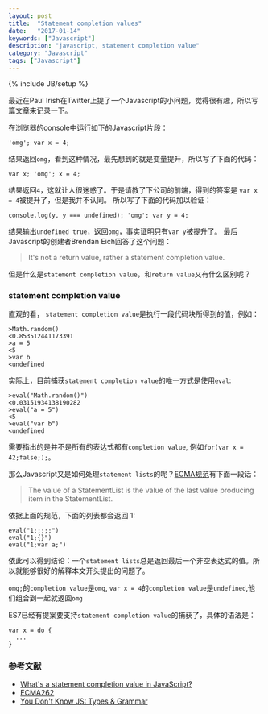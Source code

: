 ```yaml
---
layout: post
title:  "Statement completion values"
date:   "2017-01-14"
keywords: ["Javascript"]
description: "javascript, statement completion value"
category: "Javascript"
tags: ["Javascript"]
---
```

{% include JB/setup %}

最近在Paul Irish在Twitter上提了一个Javascript的小问题，觉得很有趣，所以写篇文章来记录一下。

在浏览器的console中运行如下的Javascript片段：

```
'omg'; var x = 4;
```
结果返回`omg`，看到这种情况，最先想到的就是变量提升，所以写了下面的代码：

```
var x; 'omg'; x = 4;
```
结果返回`4`，这就让人很迷惑了。于是请教了下公司的前端，得到的答案是 `var x = 4`被提升了，但是我并不认同。
所以写了下面的代码加以验证：

```
console.log(y, y === undefined); 'omg'; var y = 4;
```
结果输出`undefined true`，返回`omg`，事实证明只有`var y`被提升了。
最后Javascript的创建者Brendan Eich回答了这个问题：
> It's not a return value, rather a statement completion value.

但是什么是`statement completion value`，和`return value`又有什么区别呢？

### statement completion value

直观的看， `statement completion value`是执行一段代码块所得到的值，例如：

```
>Math.random()
<0.853512441173391
>a = 5
<5
>var b
<undefined
```

实际上，目前捕获`statement completion value`的唯一方式是使用`eval`:

```
>eval("Math.random()")
<0.03151934138190282
>eval("a = 5")
<5
>eval("var b")
<undefined
```

需要指出的是并不是所有的表达式都有`completion value`, 例如`for(var x = 42;false;);`。

那么Javascript又是如何处理`statement lists`的呢？[ECMA规范](http://www.ecma-international.org/ecma-262/6.0/#sec-block-runtime-semantics-evaluation)有下面一段话：

>The value of a StatementList is the value of the last value producing item in the StatementList.

依据上面的规范，下面的列表都会返回 1:

```
eval("1;;;;;")
eval("1;{}")
eval("1;var a;")
```
依此可以得到结论：一个`statement lists`总是返回最后一个非空表达式的值。所以就能够很好的解释本文开头提出的问题了。

`omg;`的`completion value`是`omg`, `var x = 4`的`completion value`是`undefined`,他们组合到一起就返回`omg`

ES7已经有提案要支持`statement completion value`的捕获了，具体的语法是：

```
var x = do {
  ...
}
```

### 参考文献

- [What's a statement completion value in JavaScript?](http://www.mattzeunert.com/2017/01/10/whats-a-statement-completion-value-in-javascript.html)
- [ECMA262](http://www.ecma-international.org/ecma-262/6.0/#sec-block-runtime-semantics-evaluation)
- [You Don't Know JS: Types & Grammar](https://github.com/getify/You-Dont-Know-JS/blob/master/types%20%26%20grammar/ch5.md)
